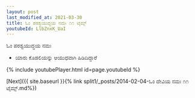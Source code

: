 ```yaml
---
layout: post
last_modified_at: 2021-03-30
title: ಓಂ ಪರಶ್ವಯುದ್ಧಯ ನಮಃ ೧೧ ಟೈಮ್ಸ್
youtubeId: LlbZnxK_UaI
---
```

 
 
 ಓಂ ಪರಶ್ವಯುದ್ಧಯ ನಮಃ  
 
 -  ಯಾರು ಕೊಡಲಿಯನ್ನು ಆಯುಧವಾಗಿ ಹಿಡಿದಿದ್ದಾರೆ 
 
  
 
  
 
 
 
 
 
 


{% include youtubePlayer.html id=page.youtubeId %}
 
[Next]({{ site.baseurl }}{% link  split1/_posts/2014-02-04-ಓಂ ದೇವಿಯ ನಮಃ ೧೧ ಟೈಮ್ಸ್.md%})
 
